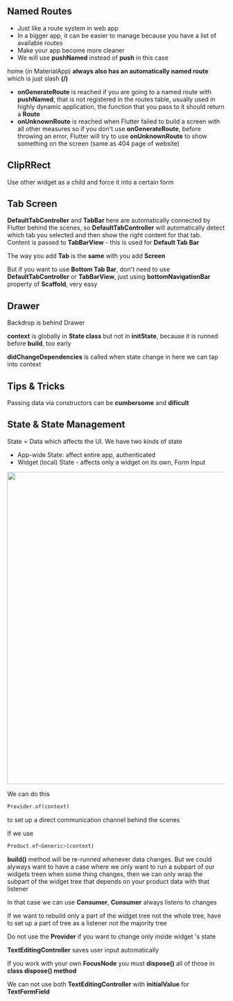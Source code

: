 ## Named Routes

- Just like a route system in web app
- In a bigger app, it can be easier to manage because you have a list of available routes
- Make your app become more cleaner
- We will use **pushNamed** instead of **push** in this case

home (in MaterialApp) **always also has an automatically named route** which is just slash **(/)**
- **onGenerateRoute** is reached if you are going to a named route with **pushNamed**, that is not registered in the routes table, usually used in highly dynamic application, the function that you pass to it should return a **Route**
- **onUnknownRoute** is reached when Flutter failed to build a screen with all other measures so if you don't use **onGenerateRoute**, before throwing an error, Flutter will try to use **onUnknownRoute** to show something on the screen (same as 404 page of website)

## ClipRRect

Use other widget as a child and force it into a certain form

## Tab Screen

**DefaultTabController** and **TabBar** here are automatically connected by Flutter behind the scenes, so **DefaultTabController** will automatically detect which tab you selected and then show the right content for that tab. Content is passed to **TabBarView** - this is used for **Default Tab Bar**

The way you add **Tab** is the **same** with you add **Screen**

But if you want to use **Bottom Tab Bar**, don't need to use **DefaultTabController** or **TabBarView**, just using **bottomNavigationBar** property of **Scaffold**, very easy

## Drawer

Backdrop is behind Drawer

**context** is globally in **State class** but not in **initState**, because it is runned before **build**, too early

**didChangeDependencies** is called when state change in here we can tap into context

## Tips & Tricks

Passing data via constructors can be **cumbersome** and **dificult**

## State & State Management

State = Data which affects the UI. We have two kinds of state
- App-wide State: affect entire app, authenticated
- Widget (local) State - affects only a widget on its own, Form Input

<img src="https://user-images.githubusercontent.com/43769314/63145818-ce637380-c033-11e9-8488-1fc76d6f74ab.png" width="720">

We can do this

```dart
Provider.of(context)
```

to set up a direct communication channel behind the scenes

If we use

```dart
Product.of<Generic>(context)
```

**build()** method will be re-runned whenever data changes. But we could alyways want to have a case where we only want to run a subpart of our widgets treen when some thing changes, then we can only wrap the subpart of the widget tree that depends on your product data with that listener

In that case we can use **Consumer**, **Consumer** always listens to changes

If we want to rebuild only a part of the widget tree not the whole tree, have to set up a part of tree as a listener not the majority tree

Do not use the **Provider** if you want to change only inside widget 's state

**TextEditingController** saves user input automatically

If you work with your own **FocusNode** you must **dispose()** all of those in **class dispose() method**

We can not use both **TextEditingController** with **initialValue** for **TextFormField**
